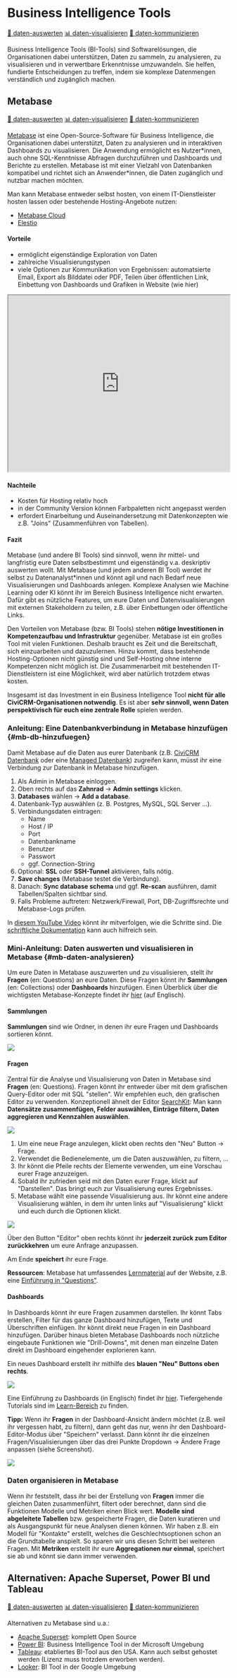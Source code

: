 # Business Intelligence Tools 
[🔢 daten-auswerten](./../2-datenlebenszyklus.html#daten-auswerten)
[📊 daten-visualisieren](./../2-datenlebenszyklus.html#daten-visualisieren) 
[💬 daten-kommunizieren](./../2-datenlebenszyklus.html#daten-kommunizieren)

Business Intelligence Tools (BI-Tools) sind Softwarelösungen, die Organisationen dabei unterstützen, Daten zu sammeln, zu analysieren, zu visualisieren und in verwertbare Erkenntnisse umzuwandeln. Sie helfen, fundierte Entscheidungen zu treffen, indem sie komplexe Datenmengen verständlich und zugänglich machen.



## Metabase
[🔢 daten-auswerten](./../2-datenlebenszyklus.html#daten-auswerten)
[📊 daten-visualisieren](./../2-datenlebenszyklus.html#daten-visualisieren) 
[💬 daten-kommunizieren](./../2-datenlebenszyklus.html#daten-kommunizieren)

[Metabase](https://www.metabase.com) ist eine Open-Source-Software für Business Intelligence, die Organisationen dabei unterstützt, Daten zu analysieren und in interaktiven Dashboards zu visualisieren. Die Anwendung ermöglicht es Nutzer\*innen, auch ohne SQL-Kenntnisse Abfragen durchzuführen und Dashboards und Berichte zu erstellen. Metabase ist mit einer Vielzahl von Datenbanken kompatibel und richtet sich an Anwender\*innen, die Daten zugänglich und nutzbar machen möchten.

Man kann Metabase entweder selbst hosten, von einem IT-Dienstleister hosten lassen oder bestehende Hosting-Angebote nutzen:

- [Metabase Cloud](https://www.metabase.com/pricing/)
- [Elestio](https://elest.io/open-source/metabase])


#### Vorteile
- ermöglicht eigenständige Exploration von Daten
- zahlreiche Visualisierungstypen
- viele Optionen zur Kommunikation von Ergebnissen: automatsierte Email, Export als Bilddatei oder PDF, Teilen über öffentlichen Link, Einbettung von Dashboards und Grafiken in Website (wie hier)

<iframe width="100%" height="400px%" src="https://mtbs.correlaid.org/public/question/d0f6fa28-8270-4d51-afef-0e3218a4af94"></iframe>

#### Nachteile
- Kosten für Hosting relativ hoch
- in der Community Version können Farbpaletten nicht angepasst werden
- erfordert Einarbeitung und Auseinandersetzung mit Datenkonzepten wie z.B. "Joins" (Zusammenführen von Tabellen). 

#### Fazit 
Metabase (und andere BI Tools) sind sinnvoll, wenn ihr mittel- und langfristig eure Daten selbstbestimmt und eigenständig v.a. deskriptiv auswerten wollt. Mit Metabase (und jedem anderen BI Tool) werdet ihr selbst zu Datenanalyst*innen und könnt agil und nach Bedarf neue Visualisierungen und Dashboards anlegen. Komplexe Analysen wie Machine Learning oder KI könnt ihr im Bereich Business Intelligence nicht erwarten. Dafür gibt es nützliche Features, um eure Daten und Datenvisualisierungen mit externen Stakeholdern zu teilen, z.B. über Einbettungen oder öffentliche Links.

Den Vorteilen von Metabase (bzw. BI Tools) stehen **nötige Investitionen in Kompetenzaufbau und Infrastruktur** gegenüber. Metabase ist ein großes Tool mit vielen Funktionen. 
Deshalb braucht es Zeit und die Bereitschaft, sich einzuarbeiten und dazuzulernen. Hinzu kommt, dass bestehende Hosting-Optionen nicht günstig sind und Self-Hosting ohne interne Kompetenzen nicht möglich ist. Die Zusammenarbeit mit bestehenden IT-Dienstleistern ist eine Möglichkeit, wird aber natürlich trotzdem etwas kosten.
 
Insgesamt ist das Investment in ein Business Intelligence Tool **nicht für alle CiviCRM-Organisationen notwendig**. Es ist aber **sehr sinnvoll, wenn Daten perspektivisch für euch eine zentrale Rolle** spielen werden.

### Anleitung: Eine Datenbankverbindung in Metabase hinzufügen {#mb-db-hinzufuegen}

Damit Metabase auf die Daten aus eurer Datenbank (z.B. [CiviCRM Datenbank](./civicrm_intern/2-civicrm-datenbank.md) oder eine [Managed Datenbank](./managed-datenbank.md)) zugreifen kann, müsst ihr eine Verbindung zur Datenbank in Metabase hinzufügen.

1. Als Admin in Metabase einloggen.  
2. Oben rechts auf das **Zahnrad** → **Admin settings** klicken.  
3. **Databases** wählen → **Add a database**.  
4. Datenbank-Typ auswählen (z. B. Postgres, MySQL, SQL Server …).  
5. Verbindungsdaten eintragen:  
   - Name 
   - Host / IP 
   - Port 
   - Datenbankname  
   - Benutzer  
   - Passwort  
   - ggf. Connection-String  
6. Optional: **SSL** oder **SSH-Tunnel** aktivieren, falls nötig.  
7. **Save changes** (Metabase testet die Verbindung).  
8. Danach: **Sync database schema** und ggf. **Re-scan** ausführen, damit Tabellen/Spalten sichtbar sind.  
9. Falls Probleme auftreten: Netzwerk/Firewall, Port, DB-Zugriffsrechte und Metabase-Logs prüfen.


In [diesem YouTube Video](https://www.youtube.com/watch?v=P6DFuwqSDmQ) könnt ihr mitverfolgen, wie die Schritte sind. Die [schriftliche Dokumentation](https://www.metabase.com/docs/latest/databases/connecting) kann auch hilfreich sein.

### Mini-Anleitung: Daten auswerten und visualisieren in Metabase  {#mb-daten-analysieren}
Um eure Daten in Metabase auszuwerten und zu visualisieren, stellt ihr **Fragen** (en: Questions) an eure Daten. Diese Fragen könnt ihr **Sammlungen** (en: Collections) oder **Dashboards** hinzufügen. 
Einen Überblick über die wichtigsten Metabase-Konzepte findet ihr [hier](https://www.metabase.com/learn/metabase-basics/overview/concepts) (auf Englisch).

#### Sammlungen
**Sammlungen** sind wie Ordner, in denen ihr eure Fragen und Dashboards sortieren könnt.

![](../images/4-tools/3-bi-tools/mb-sammlungen.png)

#### Fragen
Zentral für die Analyse und Visualisierung von Daten in Metabase sind **Fragen** (en: Questions). Fragen könnt ihr entweder über mit dem grafischen Query-Editor oder mit SQL "stellen". 
Wir empfehlen euch, den grafischen Editor zu verwenden. Konzeptionell ähnelt der Editor [SearchKit](./../4-tools/civicrm_intern/4-civicrm-searchkit-chartkit.md): Man kann **Datensätze zusammenfügen, Felder auswählen, Einträge filtern, Daten aggregieren und Kennzahlen auswählen**. 

![](../images/4-tools/3-bi-tools/mb-question-editor.png)

1. Um eine neue Frage anzulegen, klickt oben rechts den "Neu" Button -> Frage.
2. Verwendet die Bedienelemente, um die Daten auszuwählen, zu filtern, ...
3. Ihr könnt die Pfeile rechts der Elemente verwenden, um eine Vorschau eurer Frage anzuzeigen.
4. Sobald ihr zufrieden seid mit den Daten eurer Frage, klickt auf "Darstellen". Das bringt euch zur Visualisierung eures Ergebnisses.
5. Metabase wählt eine passende Visualisierung aus. Ihr könnt eine andere Visualisierung wählen, in dem ihr unten links auf "Visualisierung" klickt und euch durch die Optionen klickt.

![](../images/4-tools/3-bi-tools/mb-viz-options.png)

Über den Button "Editor" oben rechts könnt ihr **jederzeit zurück zum Editor zurückkehren** um eure Anfrage anzupassen.

Am Ende **speichert** ihr eure Frage. 

**Ressourcen**: Metabase hat umfassendes [Lernmaterial](https://www.metabase.com/learn/) auf der Website, z.B. eine [Einführung in "Questions"](https://www.metabase.com/learn/metabase-basics/getting-started/ask-a-question). 

#### Dashboards
In Dashboards könnt ihr eure Fragen zusammen darstellen. Ihr könnt Tabs erstellen,  Filter für das ganze Dashboard hinzufügen, Texte und Überschriften einfügen. Ihr könnt direkt neue Fragen in ein Dashboard hinzufügen.
Darüber hinaus bieten Metabase Dashboards noch nützliche eingebaute Funktionen wie "Drill-Downs", mit denen man einzelne Daten direkt im Dashboard eingehender explorieren kann.

Ein neues Dashboard erstellt ihr mithilfe des **blauen "Neu" Buttons oben rechts**. 

![](../images/4-tools/3-bi-tools/mb-dashboard-editor.png)

Eine Einführung zu Dashboards (in Englisch) findet ihr [hier](https://www.metabase.com/docs/latest/dashboards/introduction). Tiefergehende Tutorials sind im [Learn-Bereich](https://www.metabase.com/learn/metabase-basics/querying-and-dashboards/#dashboards) zu finden. 


**Tipp:** Wenn ihr **Fragen** in der Dashboard-Ansicht ändern möchtet (z.B. weil ihr vergessen habt, zu filtern), dann geht das nur, wenn ihr den Dashboard-Editor-Modus über "Speichern" verlasst. Dann könnt ihr die einzelnen Fragen/Visualisierungen über das drei Punkte Dropdown -> Ändere Frage anpassen (siehe Screenshot). 

![](../images/4-tools/3-bi-tools/mb-dashboard-edit-closed.png)


### Daten organisieren in Metabase
Wenn ihr feststellt, dass ihr bei der Erstellung von **Fragen** immer die gleichen Daten zusammenführt, filtert oder berechnet, dann sind die Funktionen Modelle und Metriken einen Blick wert. **Modelle sind abgeleitete Tabellen** bzw. gespeicherte Fragen, die Daten kuratieren und als Ausgangspunkt für neue Analysen dienen können. Wir haben z.B. ein Modell für "Kontakte" erstellt, welches die Geschlechtsoptionen schon an die Grundtabelle anspielt. So sparen wir uns diesen Schritt bei weiteren Fragen. Mit **Metriken** erstellt ihr eure **Aggregationen nur einmal**, speichert sie ab und könnt sie dann immer verwenden. 

## Alternativen: Apache Superset, Power BI und Tableau

[🔢 daten-auswerten](./../2-datenlebenszyklus.html#daten-auswerten)
[📊 daten-visualisieren](./../2-datenlebenszyklus.html#daten-visualisieren) 
[💬 daten-kommunizieren](./../2-datenlebenszyklus.html#daten-kommunizieren)

Alternativen zu Metabase sind u.a.:

- [Apache Superset](https://superset.apache.org/): komplett Open Source
- [Power BI](https://www.microsoft.com/de-de/power-platform/products/power-bi?market=de): Business Intelligence Tool in der Microsoft Umgebung
- [Tableau](https://www.tableau.com/): etabliertes BI-Tool aus den USA. Kann auch selbst gehostet werden (Lizenz muss trotzdem erworben werden).
- [Looker](https://lookerstudio.google.com/u/0/): BI Tool in der Google Umgebung


